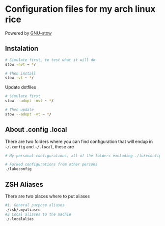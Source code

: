 # Configuration files for my arch linux rice
Powered by [GNU-stow](https://www.gnu.org/software/stow/manual/stow.html)

## Instalation
```sh
# Simulate first, to test what it will do
stow -nvt ~ */

# Then install
stow -vt ~ */
```
Update dotfiles

```sh
# Simulate first
stow --adopt -nvt ~ */

# Then update
stow --adopt -vt ~ */
```
## About .config .local
There are two folders where you can find configuration that will endup in `~/.config` and `~/.local`, these are

```sh
# My personal configurations, all of the folders excluding ./lukeconfig

# Forked configurations from other persons 
./lukeconfig
```

## ZSH Aliases
There are two places where to put aliases

```bash
#1. General purpose aliases
./zsh/.myaliasrc
#2 Local aliases to the machie
./.localalias
```
